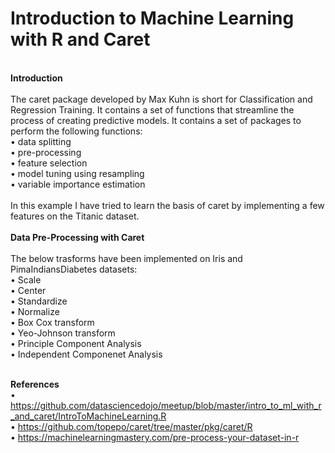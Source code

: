 # Introduction to Machine Learning with R and Caret
 <br />
 <b>Introduction</b> <br />
 <br />
The caret package developed by Max Kuhn is short for Classification and Regression Training. It contains a set of functions that streamline the process of creating predictive models. It contains a set of packages to perform the following functions: <br />
•	data splitting <br />
•	pre-processing <br />
•	feature selection <br />
•	model tuning using resampling <br />
•	variable importance estimation <br />
 <br />
In this example I have tried to learn the basis of caret by implementing a few features on the Titanic dataset. <br />
 <br />
<b>Data Pre-Processing with Caret</b> <br />
<br />
The below trasforms have been implemented on Iris and PimaIndiansDiabetes datasets: <br />
•	Scale <br />
•	Center <br />
•	Standardize <br />
•	Normalize <br />
•	Box Cox transform <br />
•	Yeo-Johnson transform <br />
•	Principle Component Analysis <br />
•	Independent Componenet Analysis <br />
<br />

<b>References</b> <br />
•	https://github.com/datasciencedojo/meetup/blob/master/intro_to_ml_with_r_and_caret/IntroToMachineLearning.R <br />
•	https://github.com/topepo/caret/tree/master/pkg/caret/R <br />
•	https://machinelearningmastery.com/pre-process-your-dataset-in-r <br />
